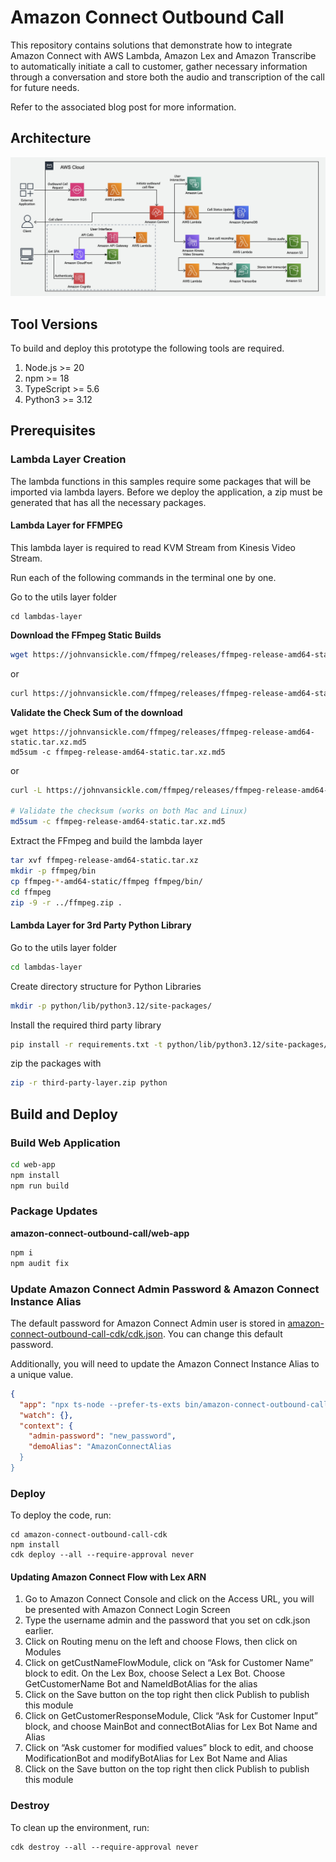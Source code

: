 # Amazon Connect Outbound Call

This repository contains solutions that demonstrate how to integrate Amazon Connect with AWS Lambda, Amazon Lex and Amazon Transcribe to automatically initiate a call to customer, gather necessary information through a conversation and store both the audio and transcription of the call for future needs.

Refer to the associated blog post for more information.

## Architecture

![Prototype Architecture](doc/outbound-call-prototype-architecture.jpg "Prototype Architecture")

## Tool Versions

To build and deploy this prototype the following tools are required.

1. Node.js >= 20
1. npm >= 18
1. TypeScript >= 5.6
1. Python3 >= 3.12

## Prerequisites

### Lambda Layer Creation

The lambda functions in this samples require some packages that will be imported via lambda layers. Before we deploy the application, a zip must be generated that has all the necessary packages.

#### Lambda Layer for FFMPEG

This lambda layer is required to read KVM Stream from Kinesis Video Stream.

Run each of the following commands in the terminal one by one.

Go to the utils layer folder

```
cd lambdas-layer
```

**Download the FFmpeg Static Builds**

```sh
wget https://johnvansickle.com/ffmpeg/releases/ffmpeg-release-amd64-static.tar.xz
```

or

```sh
curl https://johnvansickle.com/ffmpeg/releases/ffmpeg-release-amd64-static.tar.xz -o ffmpeg-release-amd64-static.tar.xz
```

**Validate the Check Sum of the download**

```
wget https://johnvansickle.com/ffmpeg/releases/ffmpeg-release-amd64-static.tar.xz.md5
md5sum -c ffmpeg-release-amd64-static.tar.xz.md5
```

or

```sh
curl -L https://johnvansickle.com/ffmpeg/releases/ffmpeg-release-amd64-static.tar.xz.md5 -o ffmpeg-release-amd64-static.tar.xz.md5

# Validate the checksum (works on both Mac and Linux)
md5sum -c ffmpeg-release-amd64-static.tar.xz.md5
```

Extract the FFmpeg and build the lambda layer

```sh
tar xvf ffmpeg-release-amd64-static.tar.xz
mkdir -p ffmpeg/bin
cp ffmpeg-*-amd64-static/ffmpeg ffmpeg/bin/
cd ffmpeg
zip -9 -r ../ffmpeg.zip .
```

#### Lambda Layer for 3rd Party Python Library

Go to the utils layer folder

```sh
cd lambdas-layer
```

Create directory structure for Python Libraries

```sh
mkdir -p python/lib/python3.12/site-packages/
```

Install the required third party library

```sh
pip install -r requirements.txt -t python/lib/python3.12/site-packages/
```

zip the packages with

```sh
zip -r third-party-layer.zip python
```

## Build and Deploy

### Build Web Application

```sh
cd web-app
npm install
npm run build
```

### Package Updates

**amazon-connect-outbound-call/web-app**

```sh
npm i
npm audit fix
```

### Update Amazon Connect Admin Password & Amazon Connect Instance Alias

The default password for Amazon Connect Admin user is stored in [amazon-connect-outbound-call-cdk/cdk.json](amazon-connect-outbound-call-cdk/cdk.json). You can change this default password.

Additionally, you will need to update the Amazon Connect Instance Alias to a unique value.

```json
{
  "app": "npx ts-node --prefer-ts-exts bin/amazon-connect-outbound-call-cdk.ts",
  "watch": {},
  "context": {
    "admin-password": "new_password",
    "demoAlias": "AmazonConnectAlias
  }
}
```

### Deploy

To deploy the code, run:

```
cd amazon-connect-outbound-call-cdk
npm install
cdk deploy --all --require-approval never
```

#### Updating Amazon Connect Flow with Lex ARN

1. Go to Amazon Connect Console and click on the Access URL, you will be presented with Amazon Connect Login Screen
1. Type the username admin and the password that you set on cdk.json earlier.
1. Click on Routing menu on the left and choose Flows, then click on Modules
1. Click on getCustNameFlowModule, click on “Ask for Customer Name” block to edit. On the Lex Box, choose Select a Lex Bot. Choose GetCustomerName Bot and NameIdBotAlias for the alias
1. Click on the Save button on the top right then click Publish to publish this module
1. Click on GetCustomerResponseModule, Click “Ask for Customer Input” block, and choose MainBot and connectBotAlias for Lex Bot Name and Alias
1. Click on “Ask customer for modified values” block to edit, and choose ModificationBot and modifyBotAlias for Lex Bot Name and Alias
1. Click on the Save button on the top right then click Publish to publish this module

### Destroy

To clean up the environment, run:

```
cdk destroy --all --require-approval never
```
